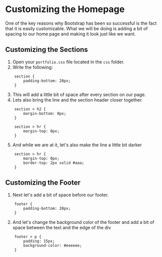 # Customizing the Homepage

One of the key reasons why Bootstrap has been so successful is the fact that it is easily customizable. What we will be doing is adding a bit of spacing to our home page and making it look just like we want.

## Customizing the Sections

1. Open your ```portfolio.css``` file located in the ```css``` folder.
2. Write the following: 
```
	section {
		padding-bottom: 20px;
	}
```
3. This will add a little bit of space after every section on our page.
4. Lets also bring the line and the section header closer together.
```
	section > h2 {
		margin-bottom: 0px;
	}

	section > hr {
		margin-top: 0px;
	}
```
5. And while we are at it, let's also make the line a little bit darker
```
	section > hr {
		margin-top: 0px;
		border-top: 2px solid #aaa;
	}
```

## Customizing the Footer

1. Next let's add a bit of space before our footer.
```
	footer {
		padding-bottom: 20px;
	}
```
2. And let's change the background color of the footer and add a bit of space between the text and the edge of the div
```
	footer > p {
		padding: 15px;
		background-color: #eeeeee;
	}
```